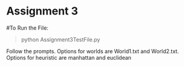 # Assignment 3
#To Run the File:
> python Assignment3TestFile.py

Follow the prompts. Options for worlds are World1.txt and World2.txt. Options for heuristic are manhattan and euclidean

